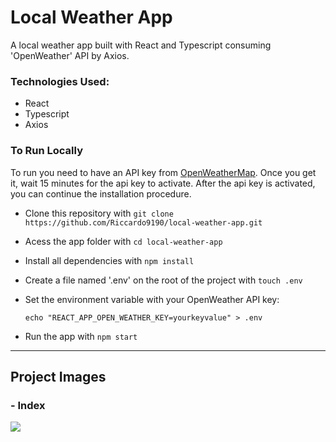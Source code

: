 # Local Weather App

A local weather app built with React and Typescript consuming 'OpenWeather' API by Axios.

### Technologies Used:

- React
- Typescript
- Axios

### To Run Locally

To run you need to have an API key from [OpenWeatherMap](https://openweathermap.org/). Once you get it, wait 15 minutes for the api key to activate. After the api key is activated, you can continue the installation procedure.

- Clone this repository with ```git clone https://github.com/Riccardo9190/local-weather-app.git```

- Acess the app folder with ```cd local-weather-app```

- Install all dependencies with ```npm install```

- Create a file named '.env' on the root of the project with ```touch .env```

- Set the environment variable with your OpenWeather API key: 
  
  ```echo "REACT_APP_OPEN_WEATHER_KEY=yourkeyvalue" > .env```


- Run the app with ```npm start``` 

<hr/>

## Project Images

### - Index 
<img src="https://github.com/Riccardo9190/local-weather-app/blob/master/public/readme_images/weather.png" /> 
